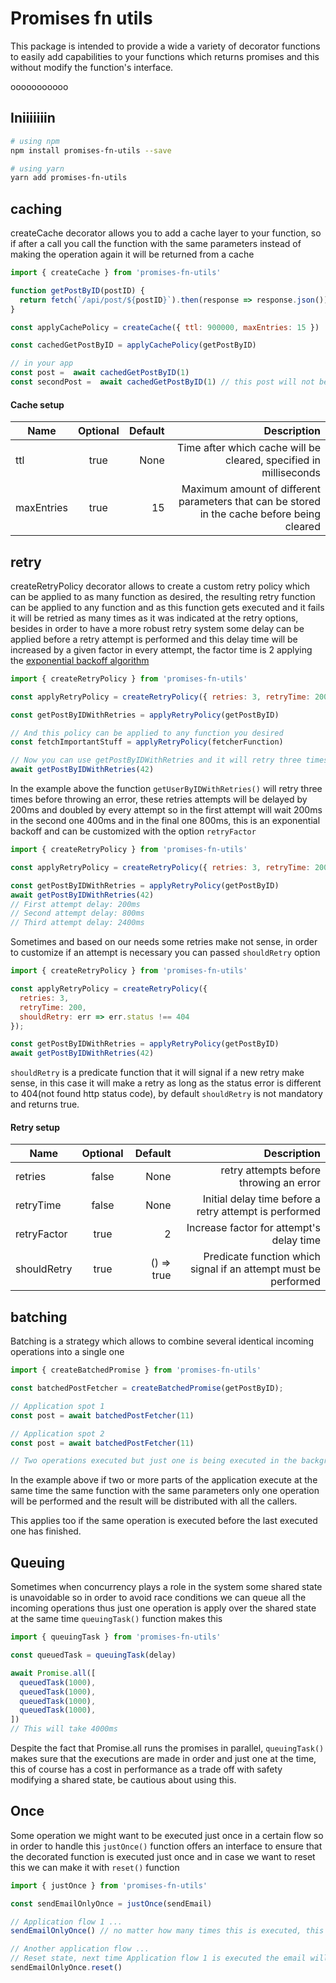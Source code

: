 # Promises fn utils
This package is intended to provide a wide a variety of decorator functions to easily add capabilities to your functions which returns promises and this without modify the function's interface.

ooooooooooo
## Iniiiiiiin
```bash
# using npm
npm install promises-fn-utils --save

# using yarn
yarn add promises-fn-utils
```

## caching
createCache decorator allows you to add a cache layer to your function, so if after a call you call the function with the same parameters instead of making the operation again it will be returned from a cache

```javascript
import { createCache } from 'promises-fn-utils'

function getPostByID(postID) {
  return fetch(`/api/post/${postID}`).then(response => response.json())
}

const applyCachePolicy = createCache({ ttl: 900000, maxEntries: 15 })

const cachedGetPostByID = applyCachePolicy(getPostByID)

// in your app
const post =  await cachedGetPostByID(1)
const secondPost =  await cachedGetPostByID(1) // this post will not be retrieved from the api but from the cache
```
#### Cache setup
| Name        | Optional           | Default  | Description  |
| ------------- |:-------------:| -----:| -----:|
|  ttl     			| true 				| None | Time after which cache will be cleared, specified in milliseconds |
| maxEntries      | true      | 15  | Maximum amount of different parameters that can be stored in the cache before being cleared |

## retry
createRetryPolicy decorator allows to create a custom retry policy which can be applied to as many function as desired, the resulting retry function can be applied to any function and as this function gets executed and it fails it will be retried as many times as it was indicated at the retry options, besides in order to have a more robust retry system some delay can be applied before a retry attempt is performed and this delay time will be increased by a given factor in every attempt, the factor time is 2 applying the [exponential backoff algorithm](https://en.wikipedia.org/wiki/Exponential_backoff)

```javascript
import { createRetryPolicy } from 'promises-fn-utils'

const applyRetryPolicy = createRetryPolicy({ retries: 3, retryTime: 200 });

const getPostByIDWithRetries = applyRetryPolicy(getPostByID)

// And this policy can be applied to any function you desired
const fetchImportantStuff = applyRetryPolicy(fetcherFunction)

// Now you can use getPostByIDWithRetries and it will retry three times before throwing an error
await getPostByIDWithRetries(42)
```

In the example above the function `getUserByIDWithRetries()` will retry three times before throwing an error, these retries attempts will be delayed by 200ms and doubled by every attempt so in the first attempt will wait 200ms in the second one 400ms and in the final one 800ms, this is an exponential backoff and can be customized with the option `retryFactor`

```javascript
import { createRetryPolicy } from 'promises-fn-utils'

const applyRetryPolicy = createRetryPolicy({ retries: 3, retryTime: 200, retryFactor: 4 });

const getPostByIDWithRetries = applyRetryPolicy(getPostByID)
await getPostByIDWithRetries(42)
// First attempt delay: 200ms
// Second attempt delay: 800ms
// Third attempt delay: 2400ms
```

Sometimes and based on our needs some retries make not sense, in order to customize if an attempt is necessary you can passed `shouldRetry` option

```javascript
import { createRetryPolicy } from 'promises-fn-utils'

const applyRetryPolicy = createRetryPolicy({
  retries: 3,
  retryTime: 200,
  shouldRetry: err => err.status !== 404
});

const getPostByIDWithRetries = applyRetryPolicy(getPostByID)
await getPostByIDWithRetries(42)
```

`shouldRetry` is a predicate function that it will signal if a new retry make sense, in this case it will make a retry as long as the status error is different to 404(not found http status code), by default `shouldRetry` is not mandatory and returns true.

#### Retry setup
| Name        | Optional           | Default  | Description  |
| ------------- |:-------------:| -----:| -----:|
|  retries     			| false 				| None | retry attempts before throwing an error |
| retryTime      | false      | None  | Initial delay time before a retry attempt is performed |
| retryFactor      | true      | 2  | Increase factor for attempt's delay time |
| shouldRetry      | true      | () => true  | Predicate function which signal if an attempt must be performed |

## batching
Batching is a strategy which allows to combine several identical incoming operations into a single one

```javascript
import { createBatchedPromise } from 'promises-fn-utils'

const batchedPostFetcher = createBatchedPromise(getPostByID);

// Application spot 1
const post = await batchedPostFetcher(11)

// Application spot 2
const post = await batchedPostFetcher(11)

// Two operations executed but just one is being executed in the background at the time, the result will be send to both calling places
```

In the example above if two or more parts of the application execute at the same time the same function with the same parameters only one operation will be performed and the result will be distributed with all the callers.

This applies too if the same operation is executed before the last executed one has finished.

## Queuing
Sometimes when concurrency plays a role in the system some shared state is unavoidable so in order to avoid race conditions we can queue all the incoming operations thus just one operation is apply over the shared state at the same time `queuingTask()` function makes this

```javascript
import { queuingTask } from 'promises-fn-utils'

const queuedTask = queuingTask(delay)

await Promise.all([
  queuedTask(1000),
  queuedTask(1000),
  queuedTask(1000),
  queuedTask(1000),
])
// This will take 4000ms
```

Despite the fact that Promise.all runs the promises in parallel, `queuingTask()` makes sure that the executions are made in order and just one at the time, this of course has a cost in performance as a  trade off with safety modifying a shared state, be cautious about using this.

## Once
Some operation we might want to be executed just once in a certain flow so in order to handle this `justOnce()` function offers an interface to ensure that the decorated function is executed just once and in case we want to reset this we can make it with `reset()` function

```javascript
import { justOnce } from 'promises-fn-utils'

const sendEmailOnlyOnce = justOnce(sendEmail)

// Application flow 1 ...
sendEmailOnlyOnce() // no matter how many times this is executed, this will send the email just once

// Another application flow ...
// Reset state, next time Application flow 1 is executed the email will be sent again
sendEmailOnlyOnce.reset()
```
